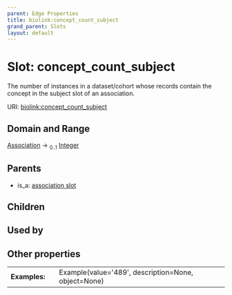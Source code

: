 ```yaml
---
parent: Edge Properties
title: biolink:concept_count_subject
grand_parent: Slots
layout: default
---
```


# Slot: concept_count_subject


The number of instances in a dataset/cohort whose records contain the concept in the subject slot of an association.

URI: [biolink:concept_count_subject](https://w3id.org/biolink/concept_count_subject)

## Domain and Range

[Association](Association.md) ->  <sub>0..1</sub> [Integer](types/Integer.md)

## Parents

 *  is_a: [association slot](association_slot.md)

## Children


## Used by


## Other properties

|  |  |  |
| --- | --- | --- |
| **Examples:** | | Example(value='489', description=None, object=None) |

